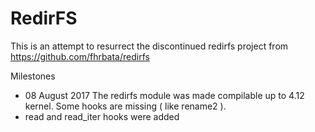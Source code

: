 # RedirFS
This is an attempt to resurrect the discontinued redirfs project from https://github.com/fhrbata/redirfs

Milestones
 - 08 August 2017 The redirfs module was made compilable up to 4.12 kernel. Some hooks are missing ( like rename2 ).
 - read and read_iter hooks were added

